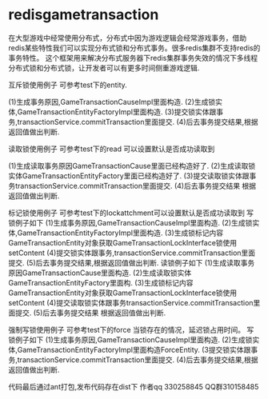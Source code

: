 # redisgametransaction
在大型游戏中经常使用分布式，分布式中因为游戏逻辑会经常游戏事务，借助redis某些特性我们可以实现分布式锁和分布式事务。很多redis集群不支持redis的事务特性。
这个框架用来解决分布式服务器下redis集群事务失效的情况下多线程分布式锁和分布式锁，让开发者可以有更多时间侧重游戏逻辑.

互斥锁使用例子
可参考test下的entity.

(1)生成事务原因,GameTransactionCauseImpl里面构造.
(2)生成锁实体,GameTransactionEntityFactoryImpl里面构造.
(3)提交锁实体跟事务,transactionService.commitTransaction里面提交.
(4)后去事务提交结果,根据返回值做出判断.


读取锁使用例子
可参考test下的read 可以设置默认是否成功读取到

(1)生成读取事务原因GameTransactionCause里面已经构造好了.
(2)生成读取锁实体GameTransactionEntityFactory里面已经构造好了.
(3)提交读取锁实体跟事务transactionService.commitTransaction里面提交.
(4)后去事务提交结果 根据返回值做出判断.

标记锁使用例子
可参考test下的lockattchment可以设置默认是否成功读取到
写锁例子如下
(1)生成事务原因,GameTransactionCauseImpl里面构造.
(2)生成锁实体,GameTransactionEntityFactoryImpl里面构造.
(3)生成锁标记内容 GameTransactionEntity对象获取GameTransactionLockInterface锁使用setContent
(4)提交锁实体跟事务,transactionService.commitTransaction里面提交.
(5)后去事务提交结果,根据返回值做出判断.
读锁例子如下
(1)生成读取事务原因GameTransactionCause里面构造.
(2)生成读取锁实体GameTransactionEntityFactory里面构.
(3)生成锁标记内容 GameTransactionEntity对象获取GameTransactionLockInterface锁使用setContent
(4)提交读取锁实体跟事务transactionService.commitTransaction里面提交.
(5)后去事务提交结果 根据返回值做出判断.

强制写锁使用例子
可参考test下的force 当锁存在的情况，延迟锁占用时间。
写锁例子如下
(1)生成事务原因,GameTransactionCauseImpl里面构造.
(2)生成锁实体,GameTransactionEntityFactoryImpl里面构造ForceEntity.
(3提交锁实体跟事务,transactionService.commitTransaction里面提交.
(4)后去事务提交结果,根据返回值做出判断.

代码最后通过ant打包,发布代码存在dist下
作者qq 330258845
QQ群310158485
